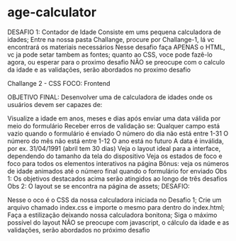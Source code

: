 # age-calculator

DESAFIO 1: Contador de Idade
Consiste em ums pequena calculadora de idades;
Entre na nossa pasta Challange, procure por Challange-1, lá vc encontrará os materiais necessários
Nesse desafio faça APENAS o HTML, vc ja pode setar tambem as fontes;
quanto ao CSS, voce pode fazê-lo agora, ou esperar para o proximo desafio
NÃO se preocupe com o calculo da idade e as validações, serão abordados no proximo desafio

Challange 2 - CSS
FOCO: Frontend

OBJETIVO FINAL: Desenvolver uma de calculadora de idades onde os usuários devem ser capazes de:

Visualize a idade em anos, meses e dias após enviar uma data válida por meio do formulário
Receber erros de validação se:
Qualquer campo está vazio quando o formulário é enviado
O número do dia não está entre 1-31
O número do mês não está entre 1-12
O ano está no futuro
A data é inválida, por ex. 31/04/1991 (abril tem 30 dias)
Veja o layout ideal para a interface, dependendo do tamanho da tela do dispositivo
Veja os estados de foco e foco para todos os elementos interativos na página
Bônus: veja os números de idade animados até o número final quando o formulário for enviado Obs 1: Os objetivos destacados acima serão atingidos ao longo de três desafios Obs 2: O layout se se encontra na página de assets;
DESAFIO:

Nesse o oco é o CSS da nossa calculadora iniciada no Desafio 1;
Crie um arquivo chamado index.css e importe o mesmo para dentro do index.html;
Faça a estilização deixando nossa calculadora bonitona;
Siga o máximo possível do layout
NÃO se preocupe com javascript, o cálculo da idade e as validações, serão abordados no próximo desafio
